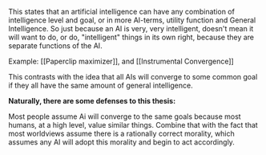 This states that an artificial intelligence can have any combination of intelligence level and goal, or in more AI-terms, utility function and General Intelligence. So just because an AI is very, very intelligent, doesn't mean it will want to do, or do, "intelligent" things in its own right, because they are separate functions of the AI.

Example: [[Paperclip maximizer]], and [[Instrumental Convergence]]

This contrasts with the idea that all AIs will converge to some common goal if they all have the same amount of general intelligence.

**Naturally, there are some defenses to this thesis:**

Most people assume Ai will converge to the same goals because most humans, at a high level, value similar things. Combine that with the fact that most worldviews assume there is a rationally correct morality, which assumes any AI will adopt this morality and begin to act accordingly.